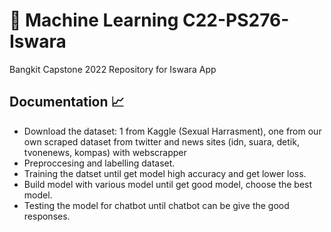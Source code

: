 # 🤖 Machine Learning C22-PS276-Iswara

Bangkit Capstone 2022 Repository for Iswara App 

## Documentation 📈 

- Download the dataset: 1 from Kaggle (Sexual Harrasment), one from our own scraped dataset from twitter and news sites (idn, suara, detik, tvonenews, kompas) with webscrapper
- Preproccesing and labelling dataset.
- Training the datset until get model high accuracy and get lower loss.
- Build model with various model until get good model, choose the best model.
- Testing the model for chatbot until chatbot can be give the good responses.
